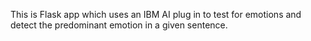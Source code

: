 This is Flask app which uses an IBM AI plug in to test for emotions and detect the predominant emotion in a given sentence.
